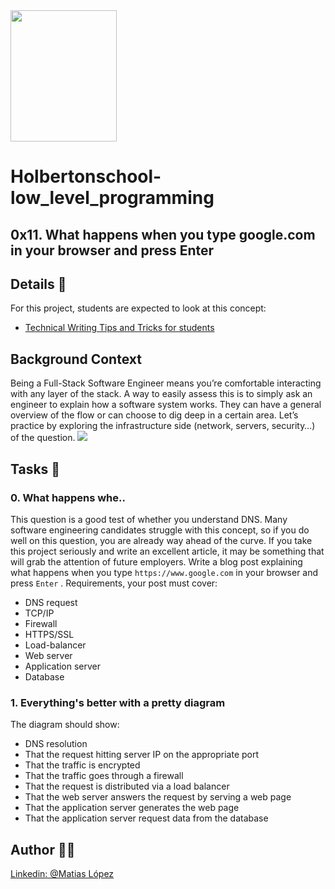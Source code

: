 <img src="https://blog.holbertonschool.com/wp-content/uploads/2020/04/unnamed-2.png" width="170" height="210">

# Holbertonschool-low_level_programming

## 0x11. What happens when you type google.com in your browser and press Enter

## Details 🧾
For this project, students are expected to look at this concept:
* [Technical Writing Tips and Tricks for students](https://intranet.hbtn.io/concepts/134) 

## Background Context
Being a Full-Stack Software Engineer means you’re comfortable interacting with any layer of the stack.
A way to easily assess this is to simply ask an engineer to explain how a software system works. They can have a general overview of the flow or can choose to dig deep in a certain area.
Let’s practice by exploring the infrastructure side (network, servers, security…) of the question.
 ![](https://s3.amazonaws.com/intranet-projects-files/holbertonschool-sysadmin_devops/298/aJPw3mw.jpg)

## Tasks 📄
### 0. What happens whe..
This question is a good test of whether you understand DNS. Many software engineering candidates struggle with this concept, so if you do well on this question, you are already way ahead of the curve. If you take this project seriously and write an excellent article, it may be something that will grab the attention of future employers.
Write a blog post explaining what happens when you type   ` https://www.google.com `   in your browser and press   ` Enter `  .
Requirements, your post must cover:
* DNS request
* TCP/IP
* Firewall
* HTTPS/SSL
* Load-balancer
* Web server
* Application server
* Database

### 1. Everything's better with a pretty diagram
The diagram should show:
* DNS resolution
* That the request hitting server IP on the appropriate port
* That the traffic is encrypted
* That the traffic goes through a firewall
* That the request is distributed via a load balancer
* That the web server answers the request by serving a web page
* That the application server generates the web page
* That the application server request data from the database

## Author 👨‍💻
[Linkedin: @Matias López](https://uy.linkedin.com/in/matias-l%C3%B3pez-777796194?trk=people-guest_people_search-card)
